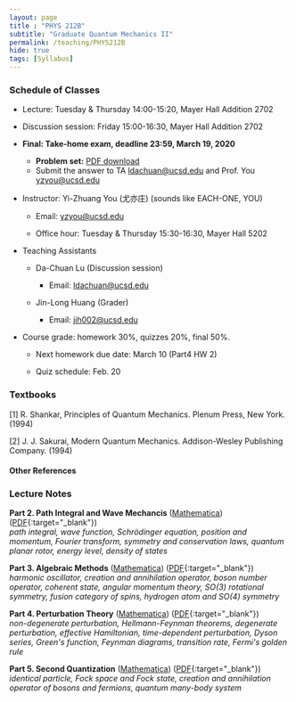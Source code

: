 ```yaml
---
layout: page 
title : "PHYS 212B"
subtitle: "Graduate Quantum Mechanics II"
permalink: /teaching/PHYS212B
hide: true
tags: [Syllabus]
---
```


### Schedule of Classes

* Lecture: Tuesday & Thursday 14:00-15:20, Mayer Hall Addition 2702

* Discussion session: Friday 15:00-16:30, Mayer Hall Addition 2702 

* **Final: Take-home exam, deadline 23:59, March 19, 2020**
  * **Problem set:** [PDF download]({{site.baseurl}}/teaching/PHYS212B/PHYS212B_final_2020.pdf)
  * Submit the answer to TA <ldachuan@ucsd.edu> and Prof. You <yzyou@ucsd.edu>

* Instructor: Yi-Zhuang You (尤亦庄) (sounds like EACH-ONE, YOU)

  * Email: <yzyou@ucsd.edu>

  * Office hour: Tuesday & Thursday 15:30-16:30, Mayer Hall 5202

* Teaching Assistants
 
  * Da-Chuan Lu (Discussion session)

  	 * Email: <ldachuan@ucsd.edu>

  * Jin-Long Huang (Grader)

  	 * Email: <jih002@ucsd.edu>

* Course grade: homework 30%, quizzes 20%, final 50%.

  * Next homework due date: March 10 (Part4 HW 2) 

  * Quiz schedule: Feb. 20 

### Textbooks

[1] R. Shankar, Principles of Quantum Mechanics. Plenum Press, New York. (1994)

[2] J. J. Sakurai, Modern Quantum Mechanics. Addison-Wesley Publishing Company. (1994)

#### Other References


### Lecture Notes

**Part 2. Path Integral and Wave Mechancis** ([Mathematica]({{site.baseurl}}/teaching/PHYS212B/PathIntegralQuantization.nb)) ([PDF]({{site.baseurl}}/teaching/PHYS212B/PathIntegralQuantization.pdf){:target="_blank"})  
*path integral, wave function, Schrödinger equation, position and momentum, Fourier transform, symmetry and conservation laws, quantum planar rotor, energy level, density of states*

**Part 3. Algebraic Methods** ([Mathematica]({{site.baseurl}}/teaching/PHYS212B/AlgebraicMethods.nb)) ([PDF]({{site.baseurl}}/teaching/PHYS212B/AlgebraicMethods.pdf){:target="_blank"})  
*harmonic oscillator, creation and annihilation operator, boson number operator, coherent state, angular momentum theory, SO(3) rotational symmetry, fusion category of spins, hydrogen atom and SO(4) symmetry* 

**Part 4. Perturbation Theory** ([Mathematica]({{site.baseurl}}/teaching/PHYS212B/PerturbationTheory.nb)) ([PDF]({{site.baseurl}}/teaching/PHYS212B/PerturbationTheory.pdf){:target="_blank"})  
*non-degenerate perturbation, Hellmann-Feynman theorems, degenerate perturbation, effective Hamiltonian, time-dependent perturbation, Dyson series, Green's function, Feynman diagrams, transition rate, Fermi's golden rule*

**Part 5. Second Quantization** ([Mathematica]({{site.baseurl}}/teaching/PHYS212B/SecondQuantization.nb)) ([PDF]({{site.baseurl}}/teaching/PHYS212B/SecondQuantization.pdf){:target="_blank"})  
*identical particle, Fock space and Fock state, creation and annihilation operator of bosons and fermions, quantum many-body system*
